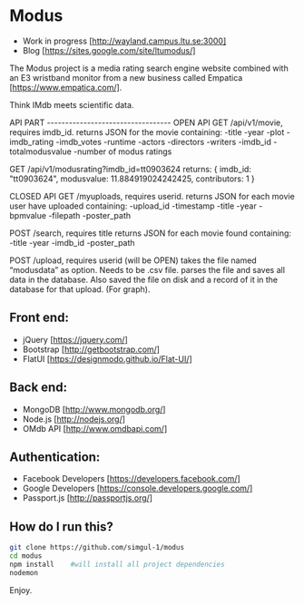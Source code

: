 # Modus
- Work in progress [http://wayland.campus.ltu.se:3000]
- Blog [https://sites.google.com/site/ltumodus/]

The Modus project is a media rating search engine website combined with an E3 wristband monitor from a new business called Empatica [https://www.empatica.com/]. 

Think IMdb meets scientific data.

API PART ----------------------------------
OPEN API
GET /api/v1/movie, requires imdb_id.
returns JSON for the movie containing:
-title
-year
-plot
-imdb_rating
-imdb_votes
-runtime
-actors
-directors
-writers
-imdb_id
-totalmodusvalue
-number of modus ratings

GET /api/v1/modusrating?imdb_id=tt0903624 returns: 
{
    imdb_id: "tt0903624",
    modusvalue: 11.884919024242425,
    contributors: 1
}


CLOSED API
GET /myuploads, requires userid.
returns JSON for each movie user have uploaded containing:
-upload_id
-timestamp
-title
-year
-bpmvalue
-filepath
-poster_path

POST /search, requires title
returns JSON for each movie found containing:
-title
-year
-imdb_id
-poster_path

POST /upload, requires userid (will be OPEN)
takes the file named “modusdata” as option. Needs to be .csv file.
parses the file and saves all data in the database. Also saved the file on disk and a record of it in the database for that upload. (For graph).




## Front end:
- jQuery [https://jquery.com/]
- Bootstrap [http://getbootstrap.com/]
- FlatUI [https://designmodo.github.io/Flat-UI/]

## Back end:
- MongoDB [http://www.mongodb.org/]
- Node.js [http://nodejs.org/]
- OMdb API [http://www.omdbapi.com/]

## Authentication:
- Facebook Developers [https://developers.facebook.com/]
- Google Developers [https://console.developers.google.com/]
- Passport.js [http://passportjs.org/]

## How do I run this?
```sh   
git clone https://github.com/simgul-1/modus 
cd modus
npm install    #will install all project dependencies
nodemon
```
Enjoy.
